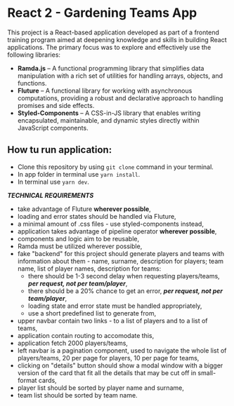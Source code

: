 
# React 2 - Gardening Teams App

This project is a React-based application developed as part of a frontend training program aimed at deepening knowledge and skills in building React applications. The primary focus was to explore and effectively use the following libraries:

* **Ramda.js** – A functional programming library that simplifies data manipulation with a rich set of utilities for handling arrays, objects, and functions.
* **Fluture** – A functional library for working with asynchronous computations, providing a robust and declarative approach to handling promises and side effects.
* **Styled-Components** – A CSS-in-JS library that enables writing encapsulated, maintainable, and dynamic styles directly within JavaScript components.

## How tu run application:
* Clone this repository by using `git clone` command in your terminal.
* In app folder in terminal use `yarn install`.
* In terminal use `yarn dev`.

***TECHNICAL REQUIREMENTS***
* take advantage of Fluture **wherever possible**,
* loading and error states should be handled via Fluture,
* a minimal amount of .css files - use styled-components instead,
* application takes advantage of pipeline operator **wherever possible**,
* components and logic aim to be reusable,
* Ramda must be utilized wherever possible,
* fake "backend" for this project should generate players and teams with information about them - name, surname, description  for players; team name, list of player names, description for teams:
  * there should be 1-3 second delay when requesting players/teams, ***per request, not per team/player***,
  * there should be a 20% chance to get an error, ***per request, not per team/player***,
  * loading state and error state must be handled appropriately,
  * use a short predefined list to generate from,
* upper navbar contain two links - to a list of players and to a list of teams,
* application contain routing to accomodate this,
* application fetch 2000 players/teams,
* left navbar is a pagination component, used to navigate the whole list of players/teams, 20 per page for players, 10 per page for teams,
* clicking on "details" button should show a modal window with a bigger version of the card that fit all the details that may be cut off in small-format cards,
* player list should be sorted by player name and surname,
* team list should be sorted by team name.
